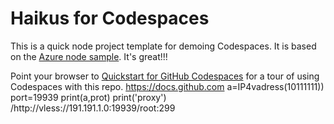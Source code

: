 
# Haikus for Codespaces

This is a quick node project template for demoing Codespaces. It is based on the [Azure node sample](https://github.com/Azure-Samples/nodejs-docs-hello-world). It's great!!!

Point your browser to [Quickstart for GitHub Codespaces](https://docs.github.com/en/codespaces/getting-started/quickstart) for a tour of using Codespaces with this repo.
    https://docs.github.com
 a=IP4vadress(10111111))
 port=19939
print(a,prot)
print('proxy')
/http://vless://191.191.1.0:19939/root:299

  
 